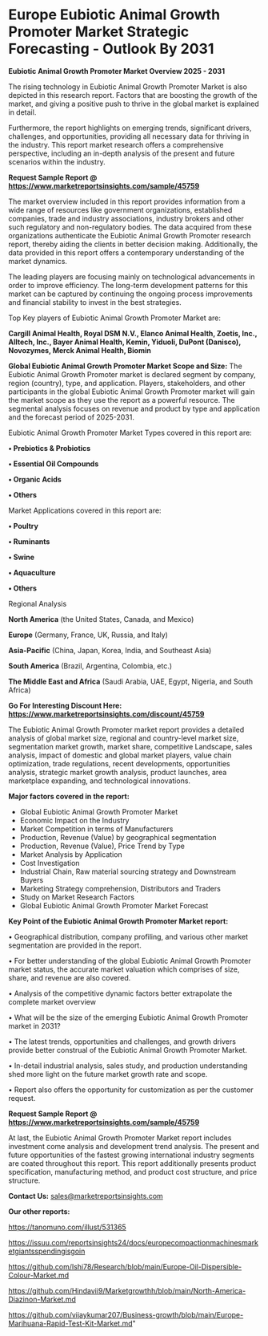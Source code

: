 # Europe Eubiotic Animal Growth Promoter Market Strategic Forecasting - Outlook By 2031

<Strong> Eubiotic Animal Growth Promoter Market Overview 2025 - 2031</strong>

The rising technology in Eubiotic Animal Growth Promoter Market is also depicted in this research report. Factors that are boosting the growth of the market, and giving a positive push to thrive in the global market is explained in detail.

Furthermore, the report highlights on emerging trends, significant drivers, challenges, and opportunities, providing all necessary data for thriving in the industry. This report market research offers a comprehensive perspective, including an in-depth analysis of the present and future scenarios within the industry.

<strong>Request Sample Report @ <a href=https://www.marketreportsinsights.com/sample/45759>https://www.marketreportsinsights.com/sample/45759</a></strong>

The market overview included in this report provides information from a wide range of resources like government organizations, established companies, trade and industry associations, industry brokers and other such regulatory and non-regulatory bodies. The data acquired from these organizations authenticate the Eubiotic Animal Growth Promoter research report, thereby aiding the clients in better decision making. Additionally, the data provided in this report offers a contemporary understanding of the market dynamics.

The leading players are focusing mainly on technological advancements in order to improve efficiency. The long-term development patterns for this market can be captured by continuing the ongoing process improvements and financial stability to invest in the best strategies.

Top Key players of Eubiotic Animal Growth Promoter Market are:

<strong>Cargill Animal Health, Royal DSM N.V., Elanco Animal Health, Zoetis, Inc., Alltech, Inc., Bayer Animal Health, Kemin, Yiduoli, DuPont (Danisco), Novozymes, Merck Animal Health, Biomin</strong>

<strong><b>Global Eubiotic Animal Growth Promoter Market Scope and Size:</b></strong>
The Eubiotic Animal Growth Promoter market is declared segment by company, region (country), type, and application. Players, stakeholders, and other participants in the global Eubiotic Animal Growth Promoter market will gain the market scope as they use the report as a powerful resource. The segmental analysis focuses on revenue and product by type and application and the forecast period of 2025-2031.

Eubiotic Animal Growth Promoter Market Types covered in this report are:

<strong>•  Prebiotics & Probiotics

•  Essential Oil Compounds

•  Organic Acids

•  Others</strong>

Market Applications covered in this report are:

<strong>•  Poultry

•  Ruminants

•  Swine

•  Aquaculture

•  Others</strong> 

Regional Analysis

<strong>North America</strong> (the United States, Canada, and Mexico)

<strong>Europe</strong> (Germany, France, UK, Russia, and Italy)

<strong>Asia-Pacific</strong> (China, Japan, Korea, India, and Southeast Asia)

<strong>South America</strong> (Brazil, Argentina, Colombia, etc.)

<strong>The Middle East and Africa</strong> (Saudi Arabia, UAE, Egypt, Nigeria, and South Africa)

<strong>Go For Interesting Discount Here: <a href=https://www.marketreportsinsights.com/discount/45759>https://www.marketreportsinsights.com/discount/45759</a></strong>

The Eubiotic Animal Growth Promoter market report provides a detailed analysis of global market size, regional and country-level market size, segmentation market growth, market share, competitive Landscape, sales analysis, impact of domestic and global market players, value chain optimization, trade regulations, recent developments, opportunities analysis, strategic market growth analysis, product launches, area marketplace expanding, and technological innovations.

<strong><b>Major factors covered in the report:</b></strong>
<ul>
  <li>Global Eubiotic Animal Growth Promoter Market </li>
  <li>Economic Impact on the Industry</li>
  <li>Market Competition in terms of Manufacturers</li>
  <li>Production, Revenue (Value) by geographical segmentation</li>
  <li>Production, Revenue (Value), Price Trend by Type</li>
  <li>Market Analysis by Application</li>
  <li>Cost Investigation</li>
  <li>Industrial Chain, Raw material sourcing strategy and Downstream Buyers</li>
  <li>Marketing Strategy comprehension, Distributors and Traders</li>
  <li>Study on Market Research Factors</li>
  <li>Global Eubiotic Animal Growth Promoter Market Forecast</li>
</ul>

<strong><b>Key Point of the Eubiotic Animal Growth Promoter Market report:</b></strong>

• Geographical distribution, company profiling, and various other market segmentation are provided in the report.

• For better understanding of the global Eubiotic Animal Growth Promoter market status, the accurate market valuation which comprises of size, share, and revenue are also covered.

• Analysis of the competitive dynamic factors better extrapolate the complete market overview

• What will be the size of the emerging Eubiotic Animal Growth Promoter market in 2031?

• The latest trends, opportunities and challenges, and growth drivers provide better construal of the Eubiotic Animal Growth Promoter Market.

• In-detail industrial analysis, sales study, and production understanding shed more light on the future market growth rate and scope.

• Report also offers the opportunity for customization as per the customer request.

<strong>Request Sample Report @ <a href=https://www.marketreportsinsights.com/sample/45759>https://www.marketreportsinsights.com/sample/45759</a></strong>

At last, the Eubiotic Animal Growth Promoter Market report includes investment come analysis and development trend analysis. The present and future opportunities of the fastest growing international industry segments are coated throughout this report. This report additionally presents product specification, manufacturing method, and product cost structure, and price structure.

<strong>Contact Us:</strong>
sales@marketreportsinsights.com

<strong>Our other reports:</strong>

<a href=https://tanomuno.com/illust/531365>https://tanomuno.com/illust/531365</a>

<a href=https://issuu.com/reportsinsights24/docs/europecompactionmachinesmarketgiantsspendingisgoin>https://issuu.com/reportsinsights24/docs/europecompactionmachinesmarketgiantsspendingisgoin</a>

<a href=https://github.com/Ishi78/Research/blob/main/Europe-Oil-Dispersible-Colour-Market.md>https://github.com/Ishi78/Research/blob/main/Europe-Oil-Dispersible-Colour-Market.md</a>

<a href=https://github.com/Hindavii9/Marketgrowthh/blob/main/North-America-Diazinon-Market.md>https://github.com/Hindavii9/Marketgrowthh/blob/main/North-America-Diazinon-Market.md</a>

<a href=https://github.com/vijaykumar207/Business-growth/blob/main/Europe-Marihuana-Rapid-Test-Kit-Market.md>https://github.com/vijaykumar207/Business-growth/blob/main/Europe-Marihuana-Rapid-Test-Kit-Market.md</a>"
